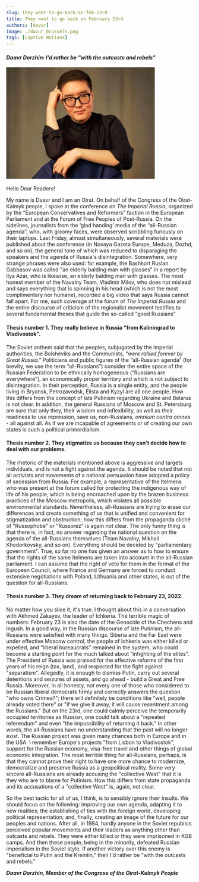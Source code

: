 ```yaml
---
slug: they-want-to-go-back-on-feb-23rd
title: They want to go back on February 23rd
authors: [davur]
image: ./davur_brussels.png
tags: [Captive Nations]
---
```


<head>
  <title>They want to go back on February 23rd</title>
  <meta
    name="description"
    content="Daavr Dorzhin: I'd rather be 'with the outcasts and rebels'. Such coverage of the forum of Imperial Russia and the entire discourse of criticism of the regionalist movement testifies to several fundamental theses that guide the so-called 'good Russians'"
    key="desc"
  />
  <meta
    property="og:description"
    content="Daavr Dorzhin: I'd rather be 'with the outcasts and rebels'. Such coverage of the forum of Imperial Russia and the entire discourse of criticism of the regionalist movement testifies to several fundamental theses that guide the so-called 'good Russians'"
  />
  <meta
    name="twitter:description"
    content="Daavr Dorzhin: I'd rather be 'with the outcasts and rebels'. Such coverage of the forum of Imperial Russia and the entire discourse of criticism of the regionalist movement testifies to several fundamental theses that guide the so-called 'good Russians'"
  />
</head>

#### *Daavr Dorzhin: I'd rather be "with the outcasts and rebels"*

![Davur Dordzhiev](./davur_opinion.jpg)

Hello Dear Readers! 

My name is Daavr and I am an Oirat. On behalf of the Congress of the Oirat-Kalmyk people, I spoke at the conference on *The Imperial Russia*, organized by the "European Conservatives and Reformers" faction in the European Parliament and at the Forum of Free Peoples of Post-Russia. On the sidelines, journalists from the ‘glad handing’ media of the “all-Russian agenda”, who, with gloomy faces, were observed scribbling furiously on their laptops. Last Friday, almost simultaneously, several materials were published about the conference (in Novaya Gazeta Europe, Meduza, Dozhd, and so on), the general tone of which was reduced to disparaging the speakers and the agenda of Russia's disintegration. Somewhere, very strange phrases were also used: for example, the Bashkort Ruslan Gabbasov was called "an elderly balding man with glasses" in a report by Ilya Azar, who is likewise, an elderly balding man with glasses. The most honest member of the Navalny Team, Vladimir Milov, who does not mislead and says everything that is spinning in his head (which is not the most complimentary nor humane), recorded a big video that says Russia cannot fall apart. For me, such coverage of the forum of *The Imperial Russia* and the entire discourse of criticism of the regionalist movement testifies to several fundamental theses that guide the so-called "good Russians"

#### Thesis number 1. They really believe in Russia "from Kaliningrad to Vladivostok".

The Soviet anthem said that the peoples, subjugated by the imperial authorities, the Bolsheviks and the Communists, *"were rallied forever by Great Russia."* Politicians and public figures of the “all-Russian agenda” (for brevity, we use the term “all-Russians”) consider the entire space of the Russian Federation to be ethnically homogeneous (“Russians are everywhere”), an economically proper territory and which is not subject to disintegration. In their perception, Russia is a single entity, and the people living in Bryansk, Petrozavodsk, Elista and Kyzyl are all one people. How this differs from the concept of late Putinism regarding Ukraine and Belarus is not clear. In addition, the general Russians of Moscow and St. Petersburg are sure that only they, their wisdom and inflexibility, as well as their readiness to use repression, save us, non-Russians, *omnium contra omnes* - all against all. As if we are incapable of agreements or of creating our own states is such a political primordialism.

#### Thesis number 2. They stigmatize us because they can't decide how to deal with our problems.

The rhetoric of the materials mentioned above is aggressive and targets individuals, and is not a fight against the agenda. It should be noted that not all activists and movements of a national persuasion have adopted a policy of secession from Russia. For example, a representative of the Itelmens who was present at the forum called for protecting the indigenous way of life of his people, which is being encroached upon by the brazen business practices of the Moscow metropolis, which violates all possible environmental standards. Nevertheless, all-Russians are trying to erase our differences and create something of us that is unified and convenient for stigmatization and obstruction; how this differs from the propaganda cliché of "Russophobe" or "Russorez" is again not clear. The only funny thing is that there is, in fact, no answer regarding the national question on the agenda of the all-Russians themselves (Team Navalny, Mikhail Khodorkovsky, and so on). Everything should be decided by "parliamentary government". True, so far no one has given an answer as to how to ensure that the rights of the same Itelmens are taken into account in the all-Russian parliament. I can assume that the right of veto for them in the format of the European Council, where France and Germany are forced to conduct extensive negotiations with Poland, Lithuania and other states, is out of the question for all-Russians.

#### Thesis number 3. They dream of returning back to February 23, 2022.

No matter how you slice it, it's true. I thought about this in a conversation with Akhmed Zakayev, the leader of Ichkeria. The terrible magic of numbers: February 23 is also the date of the Genocide of the Chechens and Ingush. In a good way, in the Russian discourse of late Putinism, the all-Russians were satisfied with many things: Siberia and the Far East were under effective Moscow control, the people of Ichkeria was either killed or expelled, and “liberal bureaucrats” remained in the system, who could become a starting point for the much talked about “infighting of the elites”. The President of Russia was praised for the effective reforms of the first years of his reign (tax, land), and respected for the fight against "separatism". Allegedly, it is enough to dismiss Putin, carry out several detentions and seizures of assets, and go ahead - build a Great and Free Russia. Moreover, in all honesty, not every one of those who considered to be Russian liberal democrats firmly and *correctly* answers the question "who owns Crimea?"; there will definitely be conditions like "well, people already voted there" or "if we give it away, it will cause resentment among the Russians." But on the 23rd, one could calmly perceive the temporarily occupied territories as Russian, one could talk about a "repeated referendum" and even "the impossibility of returning it back." In other words, the all-Russians have no understanding that the past will no longer exist. The Russian project was given many chances both in Europe and in the USA. I remember Europe's projects "from Lisbon to Vladivostok", support for the Russian economy, visa-free travel and other things of global economic integration. The most terrible thing for all-Russians, perhaps, is that they cannot prove their right to have one more chance to modernize, democratize and preserve Russia as a geopolitical reality. Some very sincere all-Russians are already accusing the "collective West" that it is they who are to blame for Putinism. How this differs from state propaganda and its accusations of a "collective West" is, again, not clear.

So the best tactic for all of us, I think, is to sensibly ignore their insults. We should focus on the following: improving our own agenda, adapting it to new realities; the establishing of ties with the foreign world, developing political representation; and, finally, creating an image of the future for our peoples and nations. After all, in 1984, hardly anyone in the Soviet republics perceived popular movements and their leaders as anything other than outcasts and rebels. They were either killed or they were imprisoned in KGB camps. And then these people, being in the minority, defeated Russian imperialism in the Soviet style. If another victory over this enemy is "beneficial to Putin and the Kremlin," then I'd rather be "with the outcasts and rebels."

***Daavr Dorzhin, Member of the Congress of the Oirat-Kalmyk People***